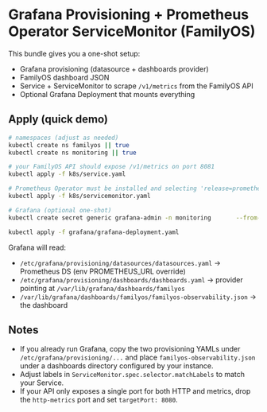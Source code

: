 # Grafana Provisioning + Prometheus Operator ServiceMonitor (FamilyOS)

This bundle gives you a one-shot setup:
- Grafana provisioning (datasource + dashboards provider)
- FamilyOS dashboard JSON
- Service + ServiceMonitor to scrape `/v1/metrics` from the FamilyOS API
- Optional Grafana Deployment that mounts everything

## Apply (quick demo)

```bash
# namespaces (adjust as needed)
kubectl create ns familyos || true
kubectl create ns monitoring || true

# your FamilyOS API should expose /v1/metrics on port 8081
kubectl apply -f k8s/service.yaml

# Prometheus Operator must be installed and selecting 'release=prometheus'
kubectl apply -f k8s/servicemonitor.yaml

# Grafana (optional one-shot)
kubectl create secret generic grafana-admin -n monitoring       --from-literal=username=admin --from-literal=password=admin

kubectl apply -f grafana/grafana-deployment.yaml
```

Grafana will read:
- `/etc/grafana/provisioning/datasources/datasources.yaml` -> Prometheus DS (env PROMETHEUS_URL override)
- `/etc/grafana/provisioning/dashboards/dashboards.yaml` -> provider pointing at `/var/lib/grafana/dashboards/familyos`
- `/var/lib/grafana/dashboards/familyos/familyos-observability.json` -> the dashboard

## Notes
- If you already run Grafana, copy the two provisioning YAMLs under `/etc/grafana/provisioning/...` and place
  `familyos-observability.json` under a dashboards directory configured by your instance.
- Adjust labels in `ServiceMonitor.spec.selector.matchLabels` to match your Service.
- If your API only exposes a single port for both HTTP and metrics, drop the `http-metrics` port and set `targetPort: 8080`.
